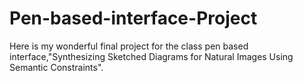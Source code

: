 # Pen-based-interface-Project
Here is my wonderful final project for the class pen based interface,"Synthesizing Sketched Diagrams for Natural Images Using Semantic Constraints". 
